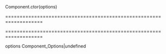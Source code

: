 <!--id-->Component.ctor(options)<!--/id-->
===================================================================
<!--hidden--><!--/hidden-->
===================================================================

<!--shortDescription-->

<!--/shortDescription-->

<!--paramName1-->options<!--/paramName1-->
<!--paramType1-->Component_Options|undefined<!--/paramType1-->
<!--paramDescription1-->

<!--/paramDescription1-->

<!--fullDescription-->

<!--/fullDescription-->